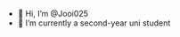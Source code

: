 - 👋 Hi, I’m @Jooi025
- 🌱 I’m currently a second-year uni student


 

<!---
- 📫 How to reach me:
Discord: deku9125
Jooi025/Jooi025 is a ✨ special ✨ repository because its `README.md` (this file) appears on your GitHub profile.
You can click the Preview link to take a look at your changes.
--->
